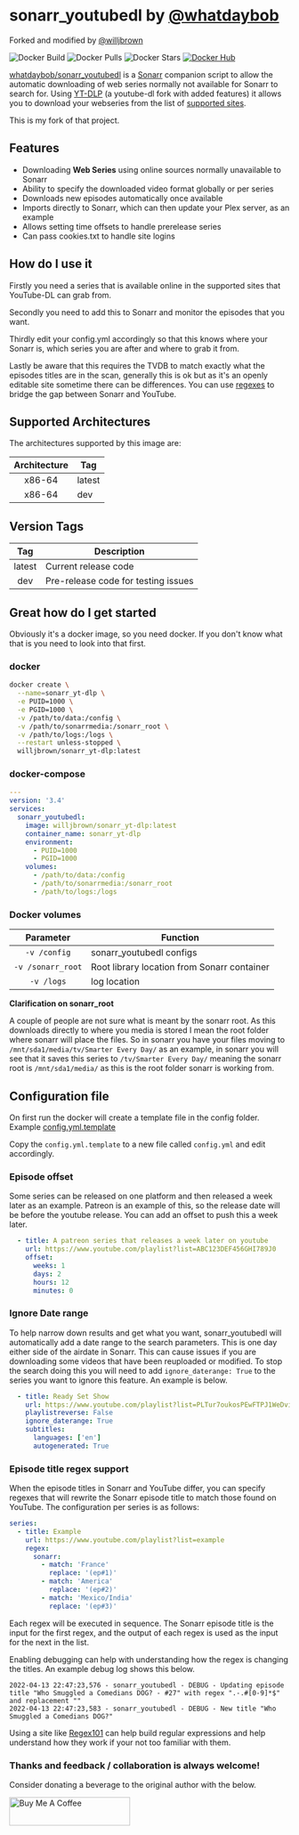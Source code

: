 # sonarr_youtubedl by [@whatdaybob](https://github.com/whatdaybob)

Forked and modified by [@willjbrown](https://github.com/willjbrown)

![Docker Build](https://img.shields.io/docker/cloud/automated/whatdaybob/sonarr_youtubedl?style=flat-square)
![Docker Pulls](https://img.shields.io/docker/pulls/whatdaybob/sonarr_youtubedl?style=flat-square)
![Docker Stars](https://img.shields.io/docker/stars/whatdaybob/sonarr_youtubedl?style=flat-square)
[![Docker Hub](https://img.shields.io/badge/Open%20On-DockerHub-blue)](https://hub.docker.com/r/whatdaybob/sonarr_youtubedl)

[whatdaybob/sonarr_youtubedl](https://github.com/whatdaybob/Custom_Docker_Images/tree/master/sonarr_youtubedl) is a [Sonarr](https://sonarr.tv/) companion script to allow the automatic downloading of web series normally not available for Sonarr to search for. Using [YT-DLP](https://github.com/yt-dlp/yt-dlp) (a youtube-dl fork with added features) it allows you to download your webseries from the list of [supported sites](https://github.com/yt-dlp/yt-dlp/blob/master/supportedsites.md).

This is my fork of that project.

## Features

* Downloading **Web Series** using online sources normally unavailable to Sonarr
* Ability to specify the downloaded video format globally or per series
* Downloads new episodes automatically once available
* Imports directly to Sonarr, which can then update your Plex server, as an example
* Allows setting time offsets to handle prerelease series
* Can pass cookies.txt to handle site logins

## How do I use it

Firstly you need a series that is available online in the supported sites that YouTube-DL can grab from.

Secondly you need to add this to Sonarr and monitor the episodes that you want.

Thirdly edit your config.yml accordingly so that this knows where your Sonarr is, which series you are after and where to grab it from.

Lastly be aware that this requires the TVDB to match exactly what the episodes titles are in the scan, generally this is ok but as it's an openly editable site sometime there can be differences. You can use [regexes](#episode-title-regex-support) to bridge the gap between Sonarr and YouTube.

## Supported Architectures

The architectures supported by this image are:

| Architecture | Tag    |
|:------------:|--------|
|    x86-64    | latest |
|    x86-64    | dev    |

## Version Tags

|  Tag   | Description                         |
|:------:|-------------------------------------|
| latest | Current release code                |
|  dev   | Pre-release code for testing issues |

## Great how do I get started

Obviously it's a docker image, so you need docker. If you don't know what that is you need to look into that first.

### docker

```bash
docker create \
  --name=sonarr_yt-dlp \
  -e PUID=1000 \
  -e PGID=1000 \
  -v /path/to/data:/config \
  -v /path/to/sonarrmedia:/sonarr_root \
  -v /path/to/logs:/logs \
  --restart unless-stopped \
  willjbrown/sonarr_yt-dlp:latest
```

### docker-compose

```yaml
---
version: '3.4'
services:
  sonarr_youtubedl:
    image: willjbrown/sonarr_yt-dlp:latest
    container_name: sonarr_yt-dlp
    environment:
      - PUID=1000
      - PGID=1000
    volumes:
      - /path/to/data:/config
      - /path/to/sonarrmedia:/sonarr_root
      - /path/to/logs:/logs
```

### Docker volumes

|     Parameter     | Function                                    |
|:-----------------:|---------------------------------------------|
|   `-v /config`    | sonarr_youtubedl configs                    |
| `-v /sonarr_root` | Root library location from Sonarr container |
|    `-v /logs`     | log location                                |

**Clarification on sonarr_root**

A couple of people are not sure what is meant by the sonarr root. As this downloads directly to where you media is stored I mean the root folder where sonarr will place the files. So in sonarr you have your files moving to `/mnt/sda1/media/tv/Smarter Every Day/` as an example, in sonarr you will see that it saves this series to `/tv/Smarter Every Day/` meaning the sonarr root is `/mnt/sda1/media/` as this is the root folder sonarr is working from.

## Configuration file

On first run the docker will create a template file in the config folder. Example [config.yml.template](./app/config.yml.template)

Copy the `config.yml.template` to a new file called `config.yml` and edit accordingly.

### Episode offset

Some series can be released on one platform and then released a week later as an example. Patreon is an example of this, so the release date will be before the youtube release. You can add an offset to push this a week later.

```yaml
  - title: A patreon series that releases a week later on youtube
    url: https://www.youtube.com/playlist?list=ABC123DEF456GHI789J0
    offset:
      weeks: 1 
      days: 2
      hours: 12
      minutes: 0
```

### Ignore Date range

To help narrow down results and get what you want, sonarr_youtubedl will automatically add a date range to the search parameters. This is one day either side of the airdate in Sonarr. This can cause issues if you are downloading some videos that have been reuploaded or modified. To stop the search doing this you will need to add `ignore_daterange: True` to the series you want to ignore this feature. An example is below. 

```yaml
  - title: Ready Set Show
    url: https://www.youtube.com/playlist?list=PLTur7oukosPEwFTPJ1WeDvitauWzRiIhp
    playlistreverse: False
    ignore_daterange: True
    subtitles: 
      languages: ['en']
      autogenerated: True
```

### Episode title regex support

When the episode titles in Sonarr and YouTube differ, you can specify regexes that will rewrite the Sonarr episode title to match those found on YouTube. The configuration per series is as follows:

```yaml
series:
  - title: Example
    url: https://www.youtube.com/playlist?list=example
    regex:
      sonarr:
        - match: 'France'
          replace: '(ep#1)'
        - match: 'America'
          replace: '(ep#2)'
        - match: 'Mexico/India'
          replace: '(ep#3)'
```

Each regex will be executed in sequence. The Sonarr episode title is the input for the first regex, and the output of each regex is used as the input for the next in the list.

Enabling debugging can help with understanding how the regex is changing the titles. An example debug log shows this below.

```log
2022-04-13 22:47:23,576 - sonarr_youtubedl - DEBUG - Updating episode title "Who Smuggled a Comedians DOG? - #27" with regex ".-.#[0-9]*$" and replacement ""
2022-04-13 22:47:23,583 - sonarr_youtubedl - DEBUG - New title "Who Smuggled a Comedians DOG?"
```

Using a site like [Regex101](https://regex101.com/) can help build regular expressions and help understand how they work if your not too familiar with them.

### Thanks and feedback / collaboration is always welcome!

Consider donating a beverage to the original author with the below.

<!-- markdownlint-disable MD033 -->
<a href="https://www.buymeacoffee.com/whatdaybob" target="_blank"><img src="https://cdn.buymeacoffee.com/buttons/lato-black.png" alt="Buy Me A Coffee" style="height: 51px !important;width: 217px !important;" ></a>
<!-- markdownlint-enable MD033 -->